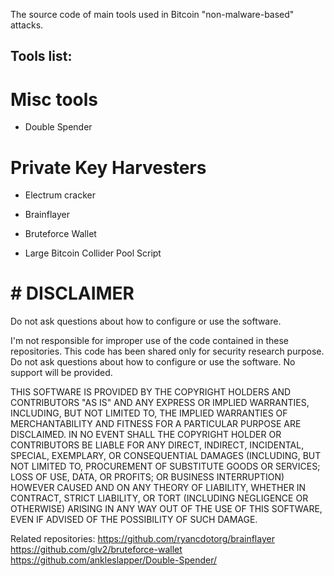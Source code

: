 The source code of main tools used in Bitcoin "non-malware-based" attacks.

## Tools list:

# Misc tools

- Double Spender

# Private Key Harvesters

- Electrum cracker

- Brainflayer

- Bruteforce Wallet

- Large Bitcoin Collider Pool Script


# # DISCLAIMER

Do not ask questions about how to configure or use the software.

I'm not responsible for improper use of the code contained in these repositories.
This code has been shared only for security research purpose. 
Do not ask questions about how to configure or use the software.
No support will be provided.


THIS SOFTWARE IS PROVIDED BY THE COPYRIGHT HOLDERS AND CONTRIBUTORS "AS IS"
AND ANY EXPRESS OR IMPLIED WARRANTIES, INCLUDING, BUT NOT LIMITED TO, THE
IMPLIED WARRANTIES OF MERCHANTABILITY AND FITNESS FOR A PARTICULAR PURPOSE
ARE DISCLAIMED. IN NO EVENT SHALL THE COPYRIGHT HOLDER OR CONTRIBUTORS BE
LIABLE FOR ANY DIRECT, INDIRECT, INCIDENTAL, SPECIAL, EXEMPLARY, OR
CONSEQUENTIAL DAMAGES (INCLUDING, BUT NOT LIMITED TO, PROCUREMENT OF
SUBSTITUTE GOODS OR SERVICES; LOSS OF USE, DATA, OR PROFITS; OR BUSINESS
INTERRUPTION) HOWEVER CAUSED AND ON ANY THEORY OF LIABILITY, WHETHER IN
CONTRACT, STRICT LIABILITY, OR TORT (INCLUDING NEGLIGENCE OR OTHERWISE)
ARISING IN ANY WAY OUT OF THE USE OF THIS SOFTWARE, EVEN IF ADVISED OF THE
POSSIBILITY OF SUCH DAMAGE.


Related repositories:
https://github.com/ryancdotorg/brainflayer
https://github.com/glv2/bruteforce-wallet
https://github.com/ankleslapper/Double-Spender/
